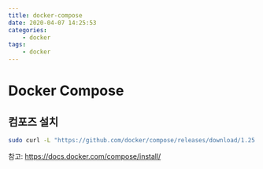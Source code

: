 ```yaml
---
title: docker-compose
date: 2020-04-07 14:25:53
categories:
    - docker
tags:
    - docker
---
```


# Docker Compose

## 컴포즈 설치

```bash
sudo curl -L "https://github.com/docker/compose/releases/download/1.25.4/docker-compose-$(uname -s)-$(uname -m)" -o /usr/local/bin/docker-compose
```
참고: https://docs.docker.com/compose/install/
